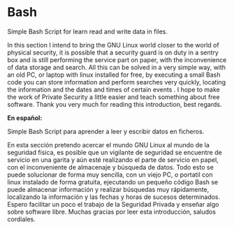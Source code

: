 # Bash
Simple Bash Script for learn read and write data in files.

In this section I intend to bring the GNU Linux world closer to the world of physical security, it is possible that a security guard is on duty in a sentry box and is still performing the service part on paper, with the inconvenience of data storage and search. All this can be solved in a very simple way, with an old PC, or laptop with linux installed for free, by executing a small Bash code you can store information and perform searches very quickly, locating the information and the dates and times of certain events .
I hope to make the work of Private Security a little easier and teach something about free software. Thank you very much for reading this introduction, best regards.

**En español:**

Simple Bash Script para aprender a leer y escribir datos en ficheros.

En esta sección pretendo acercar el mundo GNU Linux al mundo de la seguridad física, es posible que un vigilante de seguridad se encuentre de servicio en una garita y aún esté realizando el parte de servicio en papel, con el inconveniente de almacenaje y búsqueda de datos. Todo esto se puede solucionar de forma muy sencilla, con un viejo PC, o portatil con linux instalado de forma gratuita, ejecutando un pequeño código Bash se puede almacenar información y realizar búsquedas muy rápidamente, localizando la información y las fechas y horas de sucesos determinados.
Espero facilitar un poco el trabajo de la Seguridad Privada y enseñar algo sobre software libre. Muchas gracias por leer esta introducción, saludos cordiales.
